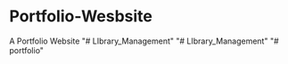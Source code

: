 # Portfolio-Wesbsite
A Portfolio Website 
"# LIbrary_Management" 
"# LIbrary_Management" 
"# portfolio" 
